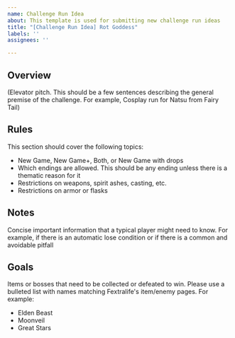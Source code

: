 ```yaml
---
name: Challenge Run Idea
about: This template is used for submitting new challenge run ideas
title: "[Challenge Run Idea] Rot Goddess"
labels: ''
assignees: ''

---
```


## Overview

(Elevator pitch. This should be a few sentences describing the general premise of the challenge. For example, Cosplay run for Natsu from Fairy Tail)

## Rules

This section should cover the following topics:

 - New Game, New Game+, Both, or New Game with drops
 - Which endings are allowed. This should be any ending unless there is a thematic reason for it
 - Restrictions on weapons, spirit ashes, casting, etc.
 - Restrictions on armor or flasks

## Notes

Concise important information that a typical player might need to know. For example, if there is an automatic lose condition or if there is a common and avoidable pitfall

## Goals

Items or bosses that need to be collected or defeated to win. Please use a bulleted list with names matching Fextralife's item/enemy pages. For example:

 - Elden Beast
 - Moonveil
 - Great Stars
